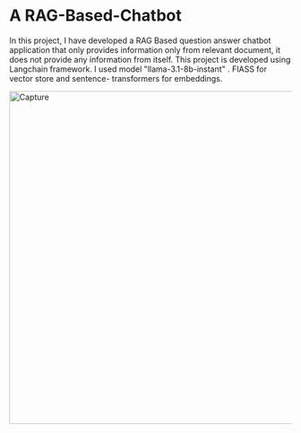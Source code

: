 # A RAG-Based-Chatbot
In this project, I have developed a RAG Based question answer  chatbot application that only provides information only from relevant document, it does not provide any information from itself. This project is developed using Langchain framework. I used model "llama-3.1-8b-instant" . FIASS for vector store and sentence- transformers for embeddings.

<img width="897" height="594" alt="Capture" src="https://github.com/user-attachments/assets/d1f913d6-e6b8-4a83-b291-68846e0afc64" />

